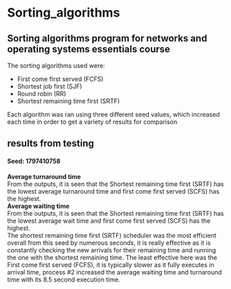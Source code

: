 # Sorting_algorithms
## Sorting algorithms program for networks and operating systems essentials course
The sorting algorithms used were:
* First come first served (FCFS)
* Shortest job first (SJF)
* Round robin (RR)
* Shortest remaining time first (SRTF)

Each algorithm was ran using three different seed values, which increased each time in order to get a variety of results for comparison

## results from testing
#### Seed: 1797410758
**Average turnaround time** <br />
From the outputs, it is seen that the Shortest remaining time first (SRTF) has the lowest average turnaround time and first come first served (SCFS) has the highest. <br />
**Average waiting time** <br />
From the outputs, it is seen that the Shortest remaining time first (SRTF) has the lowest average wait time and first come first served (SCFS) has the highest. <br />
The shortest remaining time first (SRTF) scheduler was the most efficient overall from this seed by numerous seconds, it is really effective as it is constantly checking the new arrivals for their remaining time and running the one with the shortest remaining time.
The least effective here was the First come first served (FCFS), it is typically slower as it fully executes in arrival time, process #2 increased the average waiting time and turnaround time with its 8.5 second execution time.
